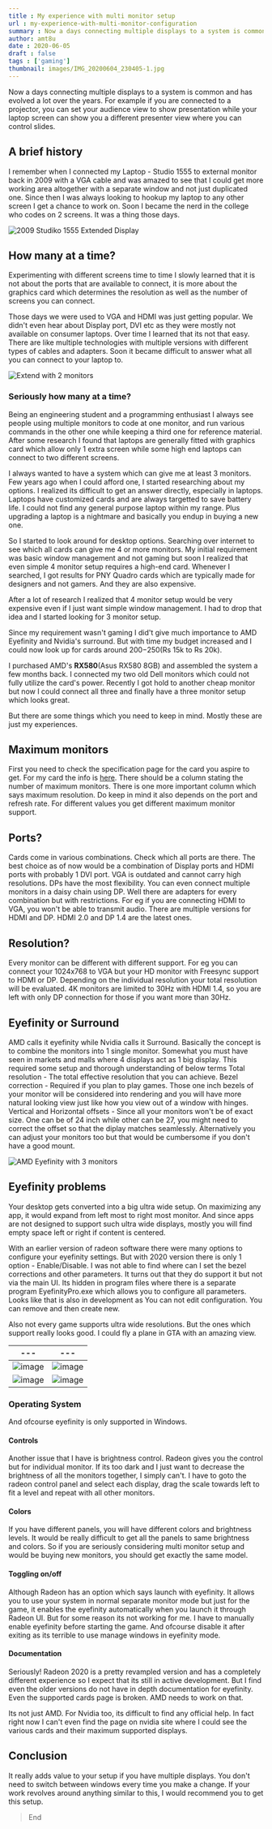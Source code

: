 ```yaml
---
title : My experience with multi monitor setup
url : my-experience-with-multi-monitor-configuration
summary : Now a days connecting multiple displays to a system is common and has evolved a lot over the years. For example if you are connected
author: amt8u
date : 2020-06-05
draft : false
tags : ['gaming']
thumbnail: images/IMG_20200604_230405-1.jpg
---
```


Now a days connecting multiple displays to a system is common and has evolved a lot over the years. For example if you are connected to a projector, you can set your audience view to show presentation while your laptop screen can show you a different presenter view where you can control slides.

## A brief history

I remember when I connected my Laptop - Studio 1555 to external monitor back in 2009 with a VGA cable and was amazed to see that I could get more working area altogether with a separate window and not just duplicated one. Since then I was always looking to hookup my laptop to any other screen I get a chance to work on. Soon I became the nerd in the college who codes on 2 screens. It was a thing those days.

![2009 Studiko 1555 Extended Display](images/28102009350.jpg)

## How many at a time?
Experimenting with different screens time to time I slowly learned that it is not about the ports that are available to connect, it is more about the graphics card which determines the resolution as well as the number of screens you can connect.

Those days we were used to VGA and HDMI was just getting popular. We didn't even hear about Display port, DVI etc as they were mostly not available on consumer laptops. Over time I learned that its not that easy. There are like multiple technologies with multiple versions with different types of cables and adapters. Soon it became difficult to answer what all you can connect to your laptop to.

![Extend with 2 monitors](images/MultiDisplaySetup.png)

### Seriously how many at a time?
Being an engineering student and a programming enthusiast I always see people using multiple monitors to code at one monitor, and run various commands in the other one while keeping a third one for reference material. 
After some research I found that laptops are generally fitted with graphics card which allow only 1 extra screen while some high end laptops can connect to two different screens.

I always wanted to have a system which can give me at least 3 monitors. Few years ago when I could afford one, I started researching about my options. I realized its difficult to get an answer directly, especially in laptops. Laptops have customized cards and are always targetted to save battery life. I could not find any general purpose laptop within my range. Plus upgrading a laptop is a nightmare and basically you endup in buying a new one.

So I started to look around for desktop options. Searching over internet to see which all cards can give me 4 or more monitors. My initial requirement was basic window management and not gaming but soon I realized that even simple 4 monitor setup requires a high-end card. Whenever I searched, I got results for PNY Quadro cards which are typically made for designers and not gamers. And they are also expensive.

After a lot of research I realized that 4 monitor setup would be very expensive even if I just want simple window management. I had to drop that idea and I started looking for 3 monitor setup.

Since my requirement wasn't gaming I did't give much importance to AMD Eyefinity and Nvidia's surround. But with time my budget increased and I could now look up for cards around 200$-250$(Rs 15k to Rs 20k).

I purchased AMD's **RX580**(Asus RX580 8GB) and assembled the system a few months back. I connected my two old Dell monitors which could not fully utilize the card's power. Recently I got hold to another cheap monitor but now I could connect all three and finally have a three monitor setup which looks great.

But there are some things which you need to keep in mind. Mostly these are just my experiences.

## Maximum monitors
First you need to check the specification page for the card you aspire to get. For my card the info is [here](https://www.asus.com/Graphics-Cards/DUAL-RX580-O8G/specifications/). There should be a column stating the number of maximum monitors.
There is one more important column which says maximum resolution. Do keep in mind it also depends on the port and refresh rate. For different values you get different maximum monitor support.

## Ports?
Cards come in various combinations. Check which all ports are there. The best choice as of now would be a combination of Display ports and HDMI ports with probably 1 DVI port. VGA is outdated and cannot carry high resolutions. DPs have the most flexibility. You can even connect multiple monitors in a daisy chain using DP.
Well there are adapters for every combination but with restrictions. For eg if you are connecting HDMI to VGA, you won't be able to transmit audio.
There are multiple versions for HDMI and DP. HDMI 2.0 and DP 1.4 are the latest ones.

## Resolution?
Every monitor can be different with different support. For eg you can connect your 1024x768 to VGA but your HD monitor with Freesync support to HDMI or DP. Depending on the individual resolution your total resolution will be evaluated. 4K monitors are limited to 30Hz with HDMI 1.4, so you are left with only DP connection for those if you want more than 30Hz.

## Eyefinity or Surround
AMD calls it eyefinity while Nvidia calls it Surround. Basically the concept is to combine the monitors into 1 single monitor. Somewhat you must have seen in markets and malls where 4 displays act as 1 big display. This required some setup and thorough understanding of below terms
Total resolution - The total effective resolution that you can achieve.
Bezel correction - Required if you plan to play games. Those one inch bezels of your monitor will be considered into rendering and you will have more natural looking view just like how you view out of a window with hinges.
Vertical and Horizontal offsets - Since all your monitors won't be of exact size. One can be of 24 inch while other can be 27, you might need to correct the offset so that the diplay matches seamlessly. Alternatively you can adjust your monitors too but that would be cumbersome if you don't have a good mount.

![AMD Eyefinity with 3 monitors](images/20200604-2212.gif)
## Eyefinity problems
Your desktop gets converted into a big ultra wide setup. On maximizing any app, it would expand from left most to right most monitor. And since apps are not designed to support such ultra wide displays, mostly you will find empty space left or right if content is centered. 

With an earlier version of radeon software there were many options to configure your eyefinity settings. But with 2020 version there is only 1 option - Enable/Disable. I was not able to find where can I set the bezel corrections and other parameters. It turns out that they do support it but not via the main UI. Its hidden in program files where there is a separate program EyefinityPro.exe which allows you to configure all parameters. Looks like that is also in development as You can not edit configuration. You can remove and then create new.

Also not every game supports ultra wide resolutions. But the ones which support really looks good. I could fly a plane in GTA with an amazing view.

| ---                                        | ---                                        |
|--------------------------------------------|--------------------------------------------|
| ![image](images/IMG_20200604_231254-1.jpg) | ![image](images/IMG_20200604_231931-2.jpg) |
| ![image](images/IMG_20200604_230405-2.jpg) | ![image](images/IMG_20200601_165631.jpg)   |

### Operating System
And ofcourse eyefinity is only supported in Windows.

#### Controls
Another issue that I have is brightness control. Radeon gives you the control but for individual monitor. If its too dark and I just want to decrease the brightness of all the monitors together, I simply can't. I have to goto the radeon control panel and select each display, drag the scale towards left to fit a level and repeat with all other monitors. 

#### Colors
If you have different panels, you will have different colors and brightness levels. It would be really difficult to get all the panels to same brightness and colors. So if you are seriously considering multi monitor setup and would be buying new monitors, you should get exactly the same model.

#### Toggling on/off
Although Radeon has an option which says launch with eyefinity. It allows you to use your system in normal separate monitor mode but just for the game, it enables the eyefinity automatically when you launch it through Radeon UI. But for some reason its not working for me. I have to manually enable eyefinity before starting the game. And ofcourse disable it after exiting as its terrible to use manage windows in eyefinity mode.

#### Documentation
Seriously! Radeon 2020 is a pretty revampled version and has a completely different experience so I expect that its still in active development. But I find even the older versions do not have in depth documentation for eyefinity. Even the supported cards page is broken. AMD needs to work on that.

Its not just AMD. For Nvidia too, its difficult to find any official help. In fact right now I can't even find the page on nvidia site where I could see the various cards and their maximum supported displays.

## Conclusion
It really adds value to your setup if you have multiple displays. You don't need to switch between windows every time you make a change. If your work revolves around anything similar to this, I would recommend you to get this setup.

> End

